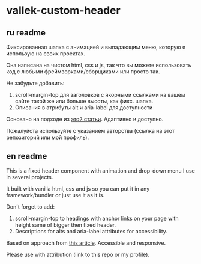 # vallek-custom-header

## ru readme

Фиксированная шапка с анимацией и выпадающим меню, которую я использую на своих проектах.

Она написана на чистом html, css и js, так что вы можете использовать код с любыми фреймворками/сборщиками или просто так.

Не забудьте добавить:
1. scroll-margin-top для заголовков c якорными ссылками на вашем сайте такой же или больше высоты, как фикс. шапка.
2. Описания в атрибуты alt и aria-label для доступности

Основано на подходе из [этой статьи](https://www.pausly.app/blog/accessible-hamburger-buttons-without-javascript). Адаптивно и доступно.

Пожалуйста используйте с указанием авторства (ссылка на этот репозиторий или мой профиль).

## en readme

This is a fixed header component with animation and drop-down menu I use in several projects. 

It built with vanilla html, css and js so you can put it in any framework/bundler or just use it as it is. 

Don't forget to add:
1. scroll-margin-top to headings with anchor links on your page with height same of bigger then fixed header.
2. Descriptions for alts and aria-label attributes for accessibility.

Based on approach from [this article](https://www.pausly.app/blog/accessible-hamburger-buttons-without-javascript). Accessible and responsive.

Please use with attribution (link to this repo or my profile).
